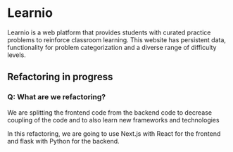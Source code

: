 
# Learnio

Learnio is a web platform that provides students with curated practice problems to reinforce classroom learning. This website has persistent data, functionality for problem categorization and a diverse range of difficulty levels.

## Refactoring in progress

### Q: What are we refactoring?

We are splitting the frontend code from the backend code to decrease coupling
of the code and to also learn new frameworks and technologies

In this refactoring, we are going to use Next.js with React for the frontend and flask with Python for the backend.
